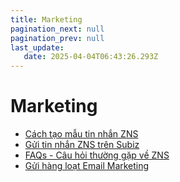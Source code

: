 ```yaml
---
title: Marketing
pagination_next: null
pagination_prev: null
last_update:
   date: 2025-04-04T06:43:26.293Z
---
```

# Marketing
* [Cách tạo mẫu tin nhắn ZNS](/100-marketing/1.-cach-tao-mau-tin-nhan-zns.md)
* [Gửi tin nhắn ZNS trên Subiz](/100-marketing/2.-gui-tin-nhan-zns-tren-subiz.md)
* [FAQs - Câu hỏi thường gặp về ZNS](/100-marketing/3.-faqs---cau-hoi-thuong-gap-ve-zns.md)
* [Gửi hàng loạt Email Marketing](/100-marketing/4.-gui-hang-loat-email-marketing.md)